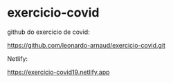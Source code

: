 # exercicio-covid

github do exercicio de covid:

https://github.com/leonardo-arnaud/exercicio-covid.git


Netlify:

https://exercicio-covid19.netlify.app
